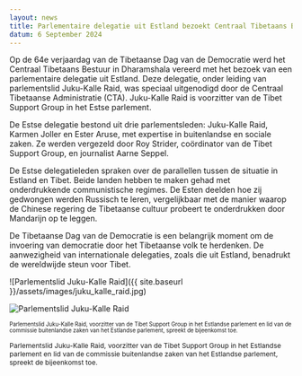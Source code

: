 ```yaml
---
layout: news
title: Parlementaire delegatie uit Estland bezoekt Centraal Tibetaans Bestuur
datum: 6 September 2024
---
```

Op de 64e verjaardag van de Tibetaanse Dag van de Democratie werd het Centraal Tibetaans Bestuur in Dharamshala vereerd met het bezoek van een parlementaire delegatie uit Estland. Deze delegatie, onder leiding van parlementslid Juku-Kalle Raid, was speciaal uitgenodigd door de Centraal Tibetaanse Administratie (CTA). Juku-Kalle Raid is voorzitter van de Tibet Support Group in het Estse parlement.

De Estse delegatie bestond uit drie parlementsleden: Juku-Kalle Raid, Karmen Joller en Ester Aruse, met expertise in buitenlandse en sociale zaken. Ze werden vergezeld door Roy Strider, coördinator van de Tibet Support Group, en journalist Aarne Seppel.

De Estse delegatieleden spraken over de parallellen tussen de situatie in Estland en Tibet. Beide landen hebben te maken gehad met onderdrukkende communistische regimes. De Esten deelden hoe zij gedwongen werden Russisch te leren, vergelijkbaar met de manier waarop de Chinese regering de Tibetaanse cultuur probeert te onderdrukken door Mandarijn op te leggen.

De Tibetaanse Dag van de Democratie is een belangrijk moment om de invoering van democratie door het Tibetaanse volk te herdenken. De aanwezigheid van internationale delegaties, zoals die uit Estland, benadrukt de wereldwijde steun voor Tibet.

![Parlementslid Juku-Kalle Raid]({{ site.baseurl }}/assets/images/juku_kalle_raid.jpg)

<img src="{{ '/assets/images/juku_kalle_raid.jpg' | relative_url }}" alt="Parlementslid Juku-Kalle Raid" />

<sub><sup>Parlementslid Juku-Kalle Raid, voorzitter van de Tibet Support Group in het Estlandse parlement en lid van de commissie buitenlandse zaken van het Estlandse parlement, spreekt de bijeenkomst toe.</sup></sub>

<div style="font-size:9pt">Parlementslid Juku-Kalle Raid, voorzitter van de Tibet Support Group in het Estlandse parlement en lid van de commissie buitenlandse zaken van het Estlandse parlement, spreekt de bijeenkomst toe.</div>
